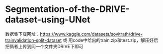 # Segmentation-of-the-DRIVE-dataset-using-UNet

数据集下载网址：https://www.kaggle.com/datasets/sovitrath/drive-trainvalidation-split-dataset
或
用code中给出的train.zip和test.zip，解压好后把俩者上传到同一个文件夹DRIVE下即可
